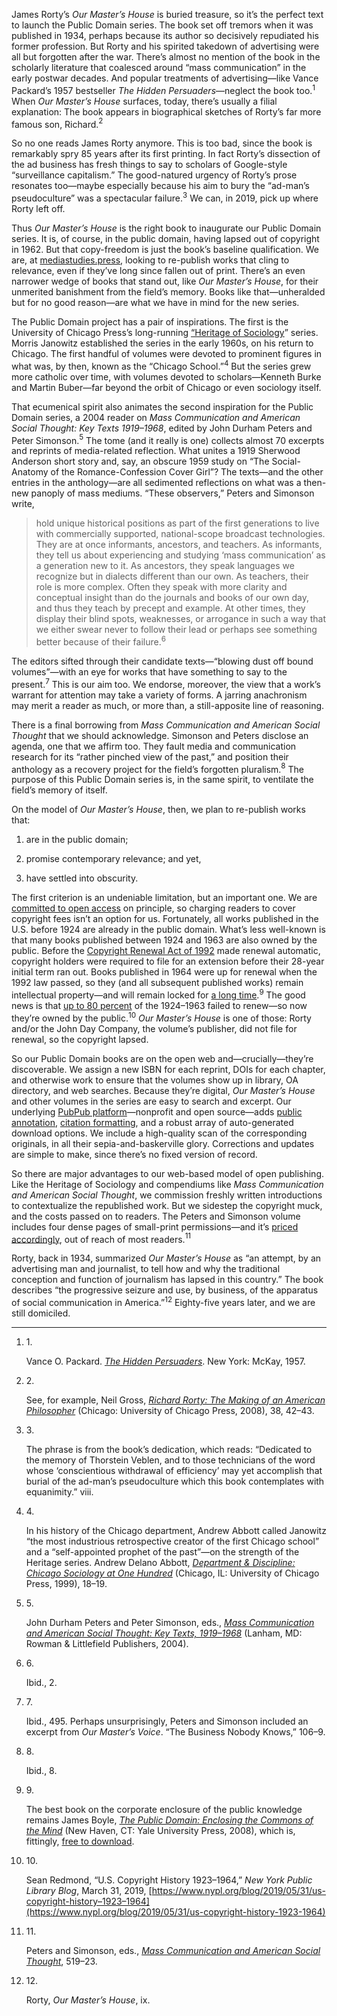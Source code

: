 James Rorty’s *Our Master’s House* is buried treasure, so it’s the
perfect text to launch the Public Domain series. The book set off
tremors when it was published in 1934, perhaps because its author so
decisively repudiated his former profession. But Rorty and his spirited
takedown of advertising were all but forgotten after the war. There’s
almost no mention of the book in the scholarly literature that coalesced
around “mass communication” in the early postwar decades. And popular
treatments of advertising—like Vance Packard’s 1957 bestseller *The
Hidden Persuaders*—neglect the book too.<span class="footnote-wrapper"
tabindex="-1"><span class="count-wrapper"><sup>1</sup></span></span>
When *Our Master’s House* surfaces, today, there’s usually a filial
explanation: The book appears in biographical sketches of Rorty’s far
more famous son, Richard.<span class="footnote-wrapper"
tabindex="-1"><span class="count-wrapper"><sup>2</sup></span></span>

So no one reads James Rorty anymore. This is too bad, since the book is
remarkably spry 85 years after its first printing. In fact Rorty’s
dissection of the ad business has fresh things to say to scholars of
Google-style “surveillance capitalism.” The good-natured urgency of
Rorty’s prose resonates too—maybe especially because his aim to bury the
“ad-man’s pseudoculture” was a spectacular failure.<span
class="footnote-wrapper" tabindex="-1"><span
class="count-wrapper"><sup>3</sup></span></span> We can, in 2019, pick
up where Rorty left off.

Thus *Our Master’s House* is the right book to inaugurate our Public
Domain series. It is, of course, in the public domain, having lapsed out
of copyright in 1962. But that copy-freedom is just the book’s baseline
qualification. We are, at
[mediastudies.press](http://mediastudies.press), looking to re-publish
works that cling to relevance, even if they’ve long since fallen out of
print. There’s an even narrower wedge of books that stand out, like *Our
Master’s House*, for their unmerited banishment from the field’s memory.
Books like that—unheralded but for no good reason—are what we have in
mind for the new series.

The Public Domain project has a pair of inspirations. The first is the
University of Chicago Press’s long-running [“Heritage of
Sociology](https://www.press.uchicago.edu/ucp/books/series/HOS.html)”
series. Morris Janowitz established the series in the early 1960s, on
his return to Chicago. The first handful of volumes were devoted to
prominent figures in what was, by then, known as the “Chicago
School.”<span class="footnote-wrapper" tabindex="-1"><span
class="count-wrapper"><sup>4</sup></span></span> But the series grew
more catholic over time, with volumes devoted to scholars—Kenneth Burke
and Martin Buber—far beyond the orbit of Chicago or even sociology
itself.

That ecumenical spirit also animates the second inspiration for the
Public Domain series, a 2004 reader on *Mass Communication and American
Social Thought: Key Texts 1919–1968*, edited by John Durham Peters and
Peter Simonson.<span class="footnote-wrapper" tabindex="-1"><span
class="count-wrapper"><sup>5</sup></span></span> The tome (and it really
is one) collects almost 70 excerpts and reprints of media-related
reflection. What unites a 1919 Sherwood Anderson short story and, say,
an obscure 1959 study on “The Social-Anatomy of the Romance-Confession
Cover Girl”? The texts—and the other entries in the anthology—are all
sedimented reflections on what was a then-new panoply of mass mediums.
“These observers,” Peters and Simonson write,

> hold unique historical positions as part of the first generations to
> live with commercially supported, national-scope broadcast
> technologies. They are at once informants, ancestors, and teachers. As
> informants, they tell us about experiencing and studying ‘mass
> communication’ as a generation new to it. As ancestors, they speak
> languages we recognize but in dialects different than our own. As
> teachers, their role is more complex. Often they speak with more
> clarity and conceptual insight than do the journals and books of our
> own day, and thus they teach by precept and example. At other times,
> they display their blind spots, weaknesses, or arrogance in such a way
> that we either swear never to follow their lead or perhaps see
> something better because of their failure.<span
> class="footnote-wrapper" tabindex="-1"><span
> class="count-wrapper"><sup>6</sup></span></span>

The editors sifted through their candidate texts—“blowing dust off bound
volumes”—with an eye for works that have something to say to the
present.<span class="footnote-wrapper" tabindex="-1"><span
class="count-wrapper"><sup>7</sup></span></span> This is our aim too. We
endorse, moreover, the view that a work’s warrant for attention may take
a variety of forms. A jarring anachronism may merit a reader as much, or
more than, a still-apposite line of reasoning.

There is a final borrowing from *Mass Communication and American Social
Thought* that we should acknowledge. Simonson and Peters disclose an
agenda, one that we affirm too. They fault media and communication
research for its “rather pinched view of the past,” and position their
anthology as a recovery project for the field’s forgotten
pluralism.<span class="footnote-wrapper" tabindex="-1"><span
class="count-wrapper"><sup>8</sup></span></span> The purpose of this
Public Domain series is, in the same spirit, to ventilate the field’s
memory of itself.

On the model of *Our Master’s House*, then, we plan to re-publish works
that:

1.  are in the public domain;

2.  promise contemporary relevance; and yet,

3.  have settled into obscurity.

The first criterion is an undeniable limitation, but an important one.
We are [committed to open
access](https://mediastudies.press/about/oa-policy/) on principle, so
charging readers to cover copyright fees isn’t an option for us.
Fortunately, all works published in the U.S. before 1924 are already in
the public domain. What’s less well-known is that many books published
between 1924 and 1963 are also owned by the public. Before the
[Copyright Renewal Act of
1992](https://en.wikipedia.org/wiki/Copyright_Renewal_Act_of_1992) made
renewal automatic, copyright holders were required to file for an
extension before their 28-year initial term ran out. Books published in
1964 were up for renewal when the 1992 law passed, so they (and all
subsequent published works) remain intellectual property—and will remain
locked for [a long
time](https://en.wikipedia.org/wiki/Copyright_Term_Extension_Act).<span
class="footnote-wrapper" tabindex="-1"><span
class="count-wrapper"><sup>9</sup></span></span> The good news is that
[up to 80 percent](https://boingboing.net/2019/08/01/80pct-pd.html) of
the 1924–1963 failed to renew—so now they’re owned by the public.<span
class="footnote-wrapper" tabindex="-1"><span
class="count-wrapper"><sup>10</sup></span></span> *Our Master’s House*
is one of those: Rorty and/or the John Day Company, the volume’s
publisher, did not file for renewal, so the copyright lapsed.

So our Public Domain books are on the open web and—crucially—they’re
discoverable. We assign a new ISBN for each reprint, DOIs for each
chapter, and otherwise work to ensure that the volumes show up in
library, OA directory, and web searches. Because they’re digital, *Our
Master’s House* and other volumes in the series are easy to search and
excerpt. Our underlying [PubPub
platform](https://www.pubpub.org/about)—nonprofit and open source—adds
[public annotation](https://help.pubpub.org/pub/engaging), [citation
formatting](https://help.pubpub.org/pub/engaging), and a robust array of
auto-generated download options. We include a high-quality scan of the
corresponding originals, in all their sepia-and-baskerville glory.
Corrections and updates are simple to make, since there’s no fixed
version of record.

So there are major advantages to our web-based model of open publishing.
Like the Heritage of Sociology and compendiums like *Mass Communication
and American Social Thought*, we commission freshly written
introductions to contextualize the republished work. But we sidestep the
copyright muck, and the costs passed on to readers. The Peters and
Simonson volume includes four dense pages of small-print permissions—and
it’s [priced
accordingly](https://rowman.com/ISBN/9780742528390/Mass-Communication-and-American-Social-Thought-Key-Texts-1919-1968),
out of reach of most readers.<span class="footnote-wrapper"
tabindex="-1"><span class="count-wrapper"><sup>11</sup></span></span>

Rorty, back in 1934, summarized *Our Master’s House* as “an attempt, by
an advertising man and journalist, to tell how and why the traditional
conception and function of journalism has lapsed in this country.” The
book describes “the progressive seizure and use, by business, of the
apparatus of social communication in America.”<span
class="footnote-wrapper" tabindex="-1"><span
class="count-wrapper"><sup>12</sup></span></span> Eighty-five years
later, and we are still domiciled.

  

------------------------------------------------------------------------

1.  <span class="count">1.</span><span
    class="rendered-footnote unstructured-value"></span>

    Vance O. Packard. *[The Hidden
    Persuaders](https://www.worldcat.org/title/hidden-persuaders/oclc/245181)*.
    New York: McKay, 1957.

    <span class="rendered-footnote structured-value"></span>

2.  <span class="count">2.</span><span
    class="rendered-footnote unstructured-value"></span>

    See, for example, Neil Gross, *[Richard Rorty: The Making of an
    American
    Philosopher](https://www.worldcat.org/title/richard-rorty-the-making-of-an-american-philosopher/oclc/474963500)*
    (Chicago: University of Chicago Press, 2008), 38, 42–43.

    <span class="rendered-footnote structured-value"></span>

3.  <span class="count">3.</span><span
    class="rendered-footnote unstructured-value"></span>

    The phrase is from the book’s dedication, which reads: “Dedicated to
    the memory of Thorstein Veblen, and to those technicians of the word
    whose ‘conscientious withdrawal of efficiency’ may yet accomplish
    that burial of the ad-man’s pseudoculture which this book
    contemplates with equanimity.” viii.

    <span class="rendered-footnote structured-value"></span>

4.  <span class="count">4.</span><span
    class="rendered-footnote unstructured-value"></span>

    In his history of the Chicago department, Andrew Abbott called
    Janowitz “the most industrious retrospective creator of the first
    Chicago school” and a “self-appointed prophet of the past”—on the
    strength of the Heritage series. Andrew Delano Abbott, *[Department
    & Discipline: Chicago Sociology at One
    Hundred](https://www.worldcat.org/title/department-discipline-chicago-sociology-at-one-hundred/oclc/924890866?referer=di&ht=edition)*
    (Chicago, IL: University of Chicago Press, 1999), 18–19.

    <span class="rendered-footnote structured-value"></span>

5.  <span class="count">5.</span><span
    class="rendered-footnote unstructured-value"></span>

    John Durham Peters and Peter Simonson, eds., *[Mass Communication
    and American Social Thought: Key Texts,
    1919–1968](https://www.worldcat.org/title/mass-communication-and-american-social-thought-key-texts-1919-1968/oclc/54374652)*
    (Lanham, MD: Rowman & Littlefield Publishers, 2004).

    <span class="rendered-footnote structured-value"></span>

6.  <span class="count">6.</span><span
    class="rendered-footnote unstructured-value"></span>

    Ibid., 2.

    <span class="rendered-footnote structured-value"></span>

7.  <span class="count">7.</span><span
    class="rendered-footnote unstructured-value"></span>

    Ibid., 495. Perhaps unsurprisingly, Peters and Simonson included an
    excerpt from *Our Master’s Voice*. “The Business Nobody Knows,”
    106–9.

    <span class="rendered-footnote structured-value"></span>

8.  <span class="count">8.</span><span
    class="rendered-footnote unstructured-value"></span>

    Ibid., 8.

    <span class="rendered-footnote structured-value"></span>

9.  <span class="count">9.</span><span
    class="rendered-footnote unstructured-value"></span>

    The best book on the corporate enclosure of the public knowledge
    remains James Boyle, *[The Public Domain: Enclosing the Commons of
    the
    Mind](https://www.worldcat.org/title/public-domain-enclosing-the-commons-of-the-mind/oclc/317471891&referer=brief_results)*
    (New Haven, CT: Yale University Press, 2008), which is, fittingly,
    [free to download](http://www.thepublicdomain.org/download/).

    <span class="rendered-footnote structured-value"></span>

10. <span class="count">10.</span><span
    class="rendered-footnote unstructured-value"></span>

    Sean Redmond, “U.S. Copyright History 1923–1964,” *New York Public
    Library Blog*, March 31, 2019,
    [https://www.nypl.org/blog/2019/05/31/us-copyright-history–1923–1964](https://www.nypl.org/blog/2019/05/31/us-copyright-history-1923-1964)

    <span class="rendered-footnote structured-value"></span>

11. <span class="count">11.</span><span
    class="rendered-footnote unstructured-value"></span>

    Peters and Simonson, eds., *[Mass Communication and American Social
    Thought](https://www.worldcat.org/title/mass-communication-and-american-social-thought-key-texts-1919-1968/oclc/54374652)*,
    519–23.

    <span class="rendered-footnote structured-value"></span>

12. <span class="count">12.</span><span
    class="rendered-footnote unstructured-value"></span>

    Rorty, *Our Master’s House*, ix.

    <span class="rendered-footnote structured-value"></span>
